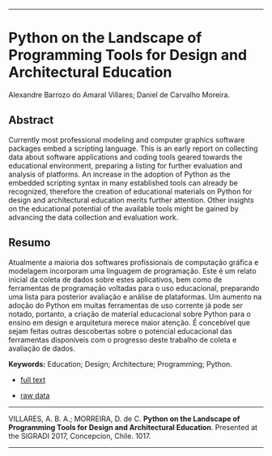 ----

# Python on the Landscape of Programming Tools for Design and Architectural Education

Alexandre Barrozo do Amaral Villares; Daniel de Carvalho Moreira.

## Abstract
Currently most professional modeling and computer graphics software packages embed a scripting language. This is an early report on collecting data about software applications and coding tools geared towards the educational environment, preparing a listing for further evaluation and analysis of platforms. An increase in the adoption of Python as the embedded scripting syntax in many established tools can already be recognized, therefore the creation of educational materials on Python for design and architectural education merits further attention. Other insights on the educational potential of the available tools might be gained by advancing the data collection and evaluation work.

## Resumo

Atualmente a maioria dos softwares profissionais de computação gráfica e modelagem incorporam uma linguagem de programação. Este é um relato inicial da coleta de dados sobre estes aplicativos, bem como de ferramentas de programação voltadas para o uso educacional, preparando uma lista para posterior avaliação e análise de plataformas. Um aumento na adoção do Python em muitas ferramentas de uso corrente já pode ser notado, portanto, a criação de material educacional sobre Python para o ensino em design e arquitetura merece maior atenção. É concebível que sejam feitas outras descobertas sobre o potencial educacional das ferramentas disponíveis com o progresso deste trabalho de coleta e avaliação de dados.

**Keywords:** Education; Design; Architecture; Programming; Python.

 * [full text](https://www.proceedings.blucher.com.br/article-details/python-on-the-landscape-of-programming-tools-for-design-and-architectural-education-27628)

 * [raw data](https://github.com/villares/Resources-for-teaching-programming)

----

VILLARES, A. B. A.; MORREIRA, D. de C. **Python on the Landscape of Programming Tools for Design and Architectural Education**. Presented at the SIGRADI 2017, Concepcíon, Chile. 1017.

----
